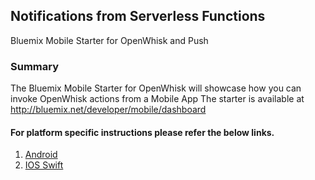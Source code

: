 ## Notifications from Serverless Functions
Bluemix Mobile Starter for OpenWhisk and Push

### Summary
The Bluemix Mobile Starter for OpenWhisk will showcase how you can invoke OpenWhisk actions from a Mobile App
The starter is available at http://bluemix.net/developer/mobile/dashboard

#### For platform specific instructions please refer the below links.

1. [Android](android/README.md)
2. [IOS Swift](ios_swift/README.md)
